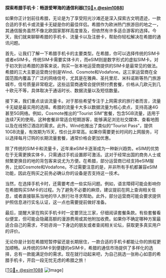 **探索希腊手机卡：畅游爱琴海的通信利器[[TG💪+ @esim1088](https://t.me/s/esim1088)]**

如果你正计划前往希腊，无论是为了享受阳光沙滩还是深入探索古文明遗迹，一款合适的手机卡或流量卡无疑是你的最佳伴侣。希腊作为欧洲热门旅游目的地之一，其通信服务虽然不像北欧国家那样高度普及，但依然有许多适合游客的选择。今天，我们就来聊聊希腊的手机卡、流量卡以及注册卡，帮助你轻松解决在希腊的通讯问题。

首先，让我们了解一下希腊手机卡的主要类型。在希腊，你可以选择传统的SIM卡或者eSIM卡。传统SIM卡需要实体卡片，而eSIM则是数字形式的虚拟SIM卡。对于初次到访希腊的游客来说，购买一张本地运营商提供的SIM卡是最常见的做法。希腊的三大主要运营商分别是Wind、Cosmote和Vodafone。这三家运营商在全国范围内覆盖了广泛的网络信号，尤其是在雅典、圣托里尼、米科诺斯等热门旅游城市，信号质量非常稳定。这些运营商通常会提供预付费套餐，价格从几欧元到几十欧元不等，具体取决于通话时长、数据流量以及短信数量。

接下来，我们重点谈谈流量卡。对于那些希望专注于上网需求的旅行者而言，流量卡无疑是最实用的选择。希腊的流量卡大多以数据流量为核心卖点，支持高速4G甚至5G网络。例如，Cosmote推出的“Tourist SIM”套餐，包含5GB流量，适用于连续7天的使用。这种套餐非常适合短期游客，能够满足浏览社交媒体、查看地图以及在线预订酒店的需求。此外，Wind也推出了类似的“Tourist Pass”，提供10GB流量，有效期为15天，性价比非常高。如果你需要更长时间的上网服务，可以选择每月订购的长期流量套餐，通常价格会更加优惠。

除了传统的SIM卡和流量卡，近年来eSIM卡逐渐成为一种新兴趋势。eSIM的优势在于无需更换实体卡，只需通过手机设置即可激活。这对于经常出国的商务人士或频繁更换目的地的背包客来说尤为方便。在希腊，部分运营商已经支持eSIM服务，比如Cosmote和Vodafone。不过需要注意的是，并非所有手机都兼容eSIM功能，因此在购买之前务必确认你的设备是否支持这一技术。

当然，在选择手机卡时，还需要考虑一些实际问题。例如，语言障碍可能会影响你在希腊购买SIM卡的过程。为了避免不必要的麻烦，建议提前在网上查询相关信息，或者直接联系当地的华人旅行社寻求帮助。此外，部分运营商可能会要求提供护照信息进行实名认证，这一点也需要提前做好准备。

最后，提醒大家在购买手机卡时一定要货比三家，仔细阅读套餐条款。有些套餐看似便宜，但可能会隐藏高额的漫游费用或其他附加收费。如果你不确定哪种方案最适合自己的需求，不妨咨询一下身边的朋友或者查阅相关论坛，获取更多真实用户的评价。

无论你是计划在希腊短暂停留还是长期居住，一款合适的手机卡都能让你的旅程更加顺畅。从传统的SIM卡到便捷的eSIM卡，希腊的通信市场提供了多样化的选择，总有一款能满足你的需求。现在就行动起来吧，为自己挑选一张称心如意的希腊手机卡，开启一段无忧无虑的希腊之旅！

[[TG💪+ @esim1088](https://t.me/s/esim1088) ![Image](https://i.postimg.cc/4NQfJmqS/Snipaste-2025-05-13-00-14-12.png)]